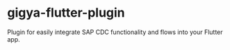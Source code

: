 # gigya-flutter-plugin
Plugin for easily integrate SAP CDC functionality and flows into your Flutter app.

